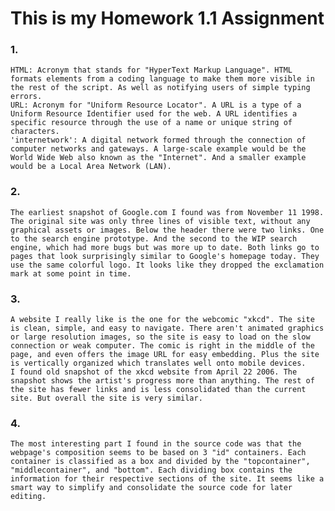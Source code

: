 # This is my Homework 1.1 Assignment

### 1.	
	HTML: Acronym that stands for "HyperText Markup Language". HTML formats elements from a coding language to make them more visible in the rest of the script. As well as notifying users of simple typing errors.
	URL: Acronym for "Uniform Resource Locator". A URL is a type of a Uniform Resource Identifier used for the web. A URL identifies a specific resource through the use of a name or unique string of characters.
	'internetwork': A digital network formed through the connection of computer networks and gateways. A large-scale example would be the World Wide Web also known as the "Internet". And a smaller example would be a Local Area Network (LAN).
### 2.
	The earliest snapshot of Google.com I found was from November 11 1998. The original site was only three lines of visible text, without any graphical assets or images. Below the header there were two links. One to the search engine prototype. And the second to the WIP search engine, which had more bugs but was more up to date. Both links go to pages that look surprisingly similar to Google's homepage today. They use the same colorful logo. It looks like they dropped the exclamation mark at some point in time.
### 3.
	A website I really like is the one for the webcomic "xkcd". The site is clean, simple, and easy to navigate. There aren't animated graphics or large resolution images, so the site is easy to load on the slow connection or weak computer. The comic is right in the middle of the page, and even offers the image URL for easy embedding. Plus the site is vertically organized which translates well onto mobile devices.
	I found old snapshot of the xkcd website from April 22 2006. The snapshot shows the artist's progress more than anything. The rest of the site has fewer links and is less consolidated than the current site. But overall the site is very similar.
### 4.
	The most interesting part I found in the source code was that the webpage's composition seems to be based on 3 "id" containers. Each container is classified as a box and divided by the "topcontainer", "middlecontainer", and "bottom". Each dividing box contains the information for their respective sections of the site. It seems like a smart way to simplify and consolidate the source code for later editing. 
